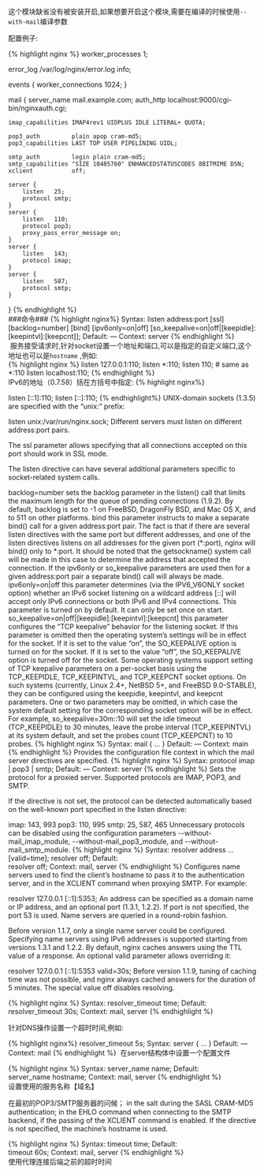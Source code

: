 这个模块缺省没有被安装开启,如果想要开启这个模块,需要在编译的时候使用`--with-mail`编译参数
   
配置例子:  

{% highlight nginx %}
worker_processes 1;

error_log /var/log/nginx/error.log info;

events {
    worker_connections  1024;
}

mail {
    server_name       mail.example.com;
    auth_http         localhost:9000/cgi-bin/nginxauth.cgi;

    imap_capabilities IMAP4rev1 UIDPLUS IDLE LITERAL+ QUOTA;

    pop3_auth         plain apop cram-md5;
    pop3_capabilities LAST TOP USER PIPELINING UIDL;

    smtp_auth         login plain cram-md5;
    smtp_capabilities "SIZE 10485760" ENHANCEDSTATUSCODES 8BITMIME DSN;
    xclient           off;

    server {
        listen   25;
        protocol smtp;
    }
    server {
        listen   110;
        protocol pop3;
        proxy_pass_error_message on;
    }
    server {
        listen   143;
        protocol imap;
    }
    server {
        listen   587;
        protocol smtp;
    }
}
{% endhighlight %}  
 ###命令###
{% highlight nginx%}
Syntax:	listen address:port [ssl] [backlog=number] [bind] [ipv6only=on|off] [so_keepalive=on|off|[keepidle]:[keepintvl]:[keepcnt]];
Default:	—
Context:	server
{% endhighlight %}    
  服务接受请求时,针对socket设置一个地址和端口,可以是指定的自定义端口,这个地址也可以是`hostname` ,例如:  
{% highlight nginx %}
listen 127.0.0.1:110;
listen *:110;
listen 110;     # same as *:110
listen localhost:110;
{% endhighlight %}    
  IPv6的地址（0.7.58）括在方括号中指定:
{% highlight nginx%}

listen [::1]:110;
listen [::]:110;
{% endhighlight%}
  UNIX-domain sockets (1.3.5) are specified with the “unix:” prefix:

listen unix:/var/run/nginx.sock;
Different servers must listen on different address:port pairs.

The ssl parameter allows specifying that all connections accepted on this port should work in SSL mode.

The listen directive can have several additional parameters specific to socket-related system calls.

backlog=number
sets the backlog parameter in the listen() call that limits the maximum length for the queue of pending connections (1.9.2). By default, backlog is set to -1 on FreeBSD, DragonFly BSD, and Mac OS X, and to 511 on other platforms.
bind
this parameter instructs to make a separate bind() call for a given address:port pair. The fact is that if there are several listen directives with the same port but different addresses, and one of the listen directives listens on all addresses for the given port (*:port), nginx will bind() only to *:port. It should be noted that the getsockname() system call will be made in this case to determine the address that accepted the connection. If the ipv6only or so_keepalive parameters are used then for a given address:port pair a separate bind() call will always be made.
ipv6only=on|off
this parameter determines (via the IPV6_V6ONLY socket option) whether an IPv6 socket listening on a wildcard address [::] will accept only IPv6 connections or both IPv6 and IPv4 connections. This parameter is turned on by default. It can only be set once on start.
so_keepalive=on|off|[keepidle]:[keepintvl]:[keepcnt]
this parameter configures the “TCP keepalive” behavior for the listening socket. If this parameter is omitted then the operating system’s settings will be in effect for the socket. If it is set to the value “on”, the SO_KEEPALIVE option is turned on for the socket. If it is set to the value “off”, the SO_KEEPALIVE option is turned off for the socket. Some operating systems support setting of TCP keepalive parameters on a per-socket basis using the TCP_KEEPIDLE, TCP_KEEPINTVL, and TCP_KEEPCNT socket options. On such systems (currently, Linux 2.4+, NetBSD 5+, and FreeBSD 9.0-STABLE), they can be configured using the keepidle, keepintvl, and keepcnt parameters. One or two parameters may be omitted, in which case the system default setting for the corresponding socket option will be in effect. For example,
so_keepalive=30m::10
will set the idle timeout (TCP_KEEPIDLE) to 30 minutes, leave the probe interval (TCP_KEEPINTVL) at its system default, and set the probes count (TCP_KEEPCNT) to 10 probes.
{% highlight nginx %}
Syntax:	mail { ... }
Default:	—
Context:	main
{% endhighlight %}
Provides the configuration file context in which the mail server directives are specified.
{% highlight nginx %}
Syntax:	protocol imap | pop3 | smtp;
Default:	—
Context:	server
{% endhighlight %}
Sets the protocol for a proxied server. Supported protocols are IMAP, POP3, and SMTP.

If the directive is not set, the protocol can be detected automatically based on the well-known port specified in the listen directive:

imap: 143, 993
pop3: 110, 995
smtp: 25, 587, 465
Unnecessary protocols can be disabled using the configuration parameters --without-mail_imap_module, --without-mail_pop3_module, and --without-mail_smtp_module.
{% highlight nginx %}
Syntax:	resolver address ... [valid=time];
resolver off;
Default:	
resolver off;
Context:	mail, server
{% endhighlight %}
Configures name servers used to find the client’s hostname to pass it to the authentication server, and in the XCLIENT command when proxying SMTP. For example:

resolver 127.0.0.1 [::1]:5353;
An address can be specified as a domain name or IP address, and an optional port (1.3.1, 1.2.2). If port is not specified, the port 53 is used. Name servers are queried in a round-robin fashion.

Before version 1.1.7, only a single name server could be configured. Specifying name servers using IPv6 addresses is supported starting from versions 1.3.1 and 1.2.2.
By default, nginx caches answers using the TTL value of a response. An optional valid parameter allows overriding it:

resolver 127.0.0.1 [::1]:5353 valid=30s;
Before version 1.1.9, tuning of caching time was not possible, and nginx always cached answers for the duration of 5 minutes.
The special value off disables resolving.

{% highlight nginx %}
Syntax:	resolver_timeout time;
Default:	resolver_timeout 30s;
Context:	mail, server
{% endhighlight %}  
 
 针对DNS操作设置一个超时时间,例如:   
 
{% highlight nginx%}
resolver_timeout 5s;
Syntax:	server { ... }
Default:	—
Context:	mail
{% endhighlight %}
  在server结构体中设置一个配置文件

{% highlight nginx %}
Syntax:	server_name name;
Default:	
server_name hostname;
Context:	mail, server
{% endhighlight %}  
设置使用的服务名称【域名】

在最初的POP3/SMTP服务器的问候；
in the salt during the SASL CRAM-MD5 authentication;
in the EHLO command when connecting to the SMTP backend, if the passing of the XCLIENT command is enabled.
If the directive is not specified, the machine’s hostname is used.

{% highlight nginx %}
Syntax:	timeout time;
Default:	
timeout 60s;
Context:	mail, server
{% endhighlight %}  
使用代理连接后端之前的超时时间

